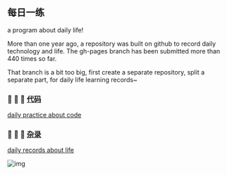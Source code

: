 ## 每日一练 
a program about daily life!

More than one year ago, a repository was built on github to record daily technology and life. The gh-pages branch has been submitted more than 440 times so far.

That branch is a bit too big, first create a separate repository, split a separate part, for daily life learning records~

### :pig: :pig: :pig: [代码](./code)

[daily practice about code](./code)

### :pig: :pig: :pig: [杂录](./life)

[daily records about life](./life)

![img](./imgs/daily_01.jpg)